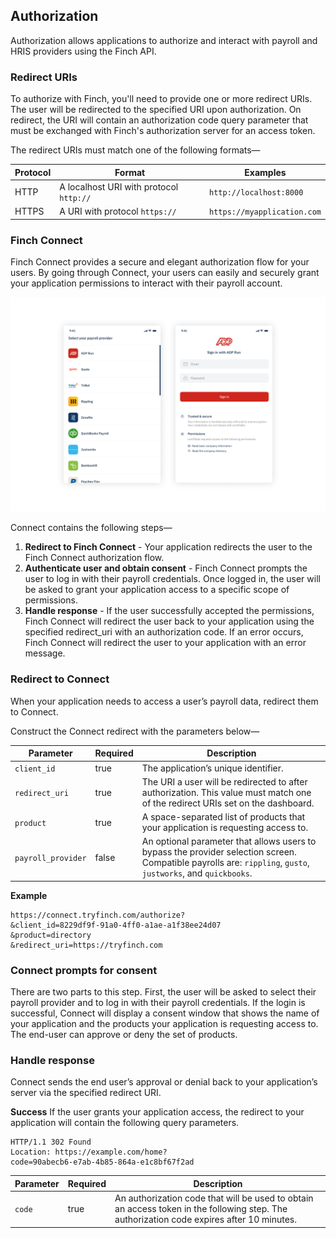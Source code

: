 ## Authorization

Authorization allows applications to authorize and interact with payroll and HRIS providers using the Finch API.

### Redirect URIs

To authorize with Finch, you'll need to provide one or more redirect URIs. The user will be redirected to the specified URI upon authorization. On redirect, the URI will contain an authorization code query parameter that must be exchanged with Finch's authorization server for an access token.

The redirect URIs must match one of the following formats—


Protocol | Format | Examples
---------|----------|---------
 HTTP | A localhost URI with protocol `http://` | `http://localhost:8000`
 HTTPS | A URI with protocol `https://` | `https://myapplication.com`

### Finch Connect

Finch Connect provides a secure and elegant authorization flow for your users. By going through Connect, your users can easily and securely grant your application permissions to interact with their payroll account.

![](../../assets/images/connect.png)

Connect contains the following steps—
1. **Redirect to Finch Connect** - Your application redirects the user to the Finch Connect authorization flow. 
2. **Authenticate user and obtain consent** - Finch Connect prompts the user to log in with their payroll credentials. Once logged in, the user will be asked to grant your application access to a specific scope of permissions.
3. **Handle response** - If the user successfully accepted the permissions, Finch Connect will redirect the user back to your application using the specified redirect_uri with an authorization code. If an error occurs, Finch Connect will redirect the user to your application with an error message.

### Redirect to Connect

When your application needs to access a user’s payroll data, redirect them to Connect.

Construct the Connect redirect with the parameters below— 


Parameter | Required | Description
---------|----------|---------
 `client_id` | true | The application’s unique identifier.
 `redirect_uri` | true | The URI a user will be redirected to after authorization. This value must match one of the redirect URIs set on the dashboard.
 `product` | true | A space-separated list of products that your application is requesting access to.
 `payroll_provider` | false | An optional parameter that allows users to bypass the provider selection screen. Compatible payrolls are: `rippling`, `gusto`, `justworks`, and `quickbooks`.

**Example**

```curl
https://connect.tryfinch.com/authorize?
&client_id=8229df9f-91a0-4ff0-a1ae-a1f38ee24d07
&product=directory
&redirect_uri=https://tryfinch.com
```

### Connect prompts for consent

There are two parts to this step. First, the user will be asked to select their payroll provider and to log in with their payroll credentials. If the login is successful, Connect will display a consent window that shows the name of your application and the products your application is requesting access to. The end-user can approve or deny the set of products.

### Handle response

Connect sends the end user’s approval or denial back to your application’s server via the specified redirect URI.

**Success**
If the user grants your application access, the redirect to your application will contain the following query parameters.

```http
HTTP/1.1 302 Found
Location: https://example.com/home?
code=90abecb6-e7ab-4b85-864a-e1c8bf67f2ad
```

Parameter | Required | Description
---------|----------|---------
 `code` | true | An authorization code that will be used to obtain an access token in the following step. The authorization code expires after 10 minutes.


